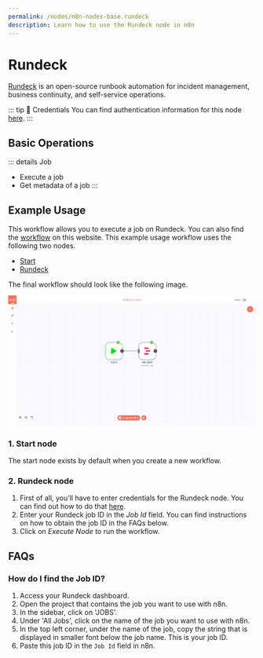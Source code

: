 ```yaml
---
permalink: /nodes/n8n-nodes-base.rundeck
description: Learn how to use the Rundeck node in n8n
---
```


# Rundeck

[Rundeck](https://www.rundeck.com/) is an open-source runbook automation for incident management, business continuity, and self-service operations.

::: tip 🔑 Credentials
You can find authentication information for this node [here](../../../credentials/Rundeck/README.md).
:::

## Basic Operations

::: details Job
- Execute a job
- Get metadata of a job
:::

## Example Usage

This workflow allows you to execute a job on Rundeck. You can also find the [workflow](https://n8n.io/workflows/539) on this website. This example usage workflow uses the following two nodes.

- [Start](../../core-nodes/Start/README.md)
- [Rundeck]()

The final workflow should look like the following image.

![A workflow with the Rundeck node](./workflow.png)

### 1. Start node

The start node exists by default when you create a new workflow.

### 2. Rundeck node

1. First of all, you'll have to enter credentials for the Rundeck node. You can find out how to do that [here](../../../credentials/Rundeck/README.md).
2. Enter your Rundeck job ID in the *Job Id* field. You can find instructions on how to obtain the job ID in the FAQs below.
3. Click on *Execute Node* to run the workflow.

## FAQs

### How do I find the Job ID?

1. Access your Rundeck dashboard.
2. Open the project that contains the job you want to use with n8n.
3. In the sidebar, click on 'JOBS'.
4. Under 'All Jobs', click on the name of the job you want to use with n8n.
5. In the top left corner, under the name of the job, copy the string that is displayed in smaller font below the job name. This is your job ID.
6. Paste this job ID in the `Job Id` field in n8n.
